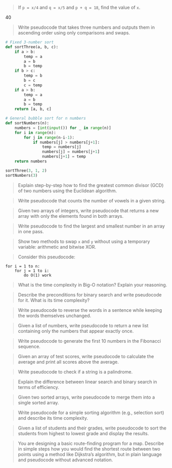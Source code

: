 > If `p = x/4` and `q = x/5` and `p + q = 18`, find the value of `x`.

40

> Write pseudocode that takes three numbers and outputs them in ascending order using only comparisons and swaps.

```py
# Fixed 3-number sort
def sortThree(a, b, c):
    if a > b:
        temp = a
        a = b
        b = temp
    if b > c:
        temp = b
        b = c
        c = temp
    if a > b:
        temp = a
        a = b
        b = temp
    return [a, b, c]

# General bubble sort for n numbers
def sortNumbers(n):
    numbers = [int(input()) for _ in range(n)]
    for i in range(n):
        for j in range(n-i-1):
            if numbers[j] > numbers[j+1]:
                temp = numbers[j]
                numbers[j] = numbers[j+1]
                numbers[j+1] = temp
    return numbers

sortThree(3, 1, 2)
sortNumbers(3)
```

> Explain step-by-step how to find the greatest common divisor (GCD) of two numbers using the Euclidean algorithm.

> Write pseudocode that counts the number of vowels in a given string.

> Given two arrays of integers, write pseudocode that returns a new array with only the elements found in both arrays.

> Write pseudocode to find the largest and smallest number in an array in one pass.

> Show two methods to swap `x` and `y` without using a temporary variable: arithmetic and bitwise XOR.

> Consider this pseudocode:
```
for i = 1 to n:
    for j = 1 to i:
        do O(1) work
```
> What is the time complexity in Big-O notation? Explain your reasoning.

>  Describe the preconditions for binary search and write pseudocode for it. What is its time complexity?

>  Write pseudocode to reverse the words in a sentence while keeping the words themselves unchanged.

>  Given a list of numbers, write pseudocode to return a new list containing only the numbers that appear exactly once.

>  Write pseudocode to generate the first 10 numbers in the Fibonacci sequence.

>  Given an array of test scores, write pseudocode to calculate the average and print all scores above the average.

>  Write pseudocode to check if a string is a palindrome.

>  Explain the difference between linear search and binary search in terms of efficiency.

>  Given two sorted arrays, write pseudocode to merge them into a single sorted array.

>  Write pseudocode for a simple sorting algorithm (e.g., selection sort) and describe its time complexity.

>  Given a list of students and their grades, write pseudocode to sort the students from highest to lowest grade and display the results.

> You are designing a basic route-finding program for a map. Describe in simple steps how you would find the shortest route between two points using a method like Dijkstra’s algorithm, but in plain language and pseudocode without advanced notation.

